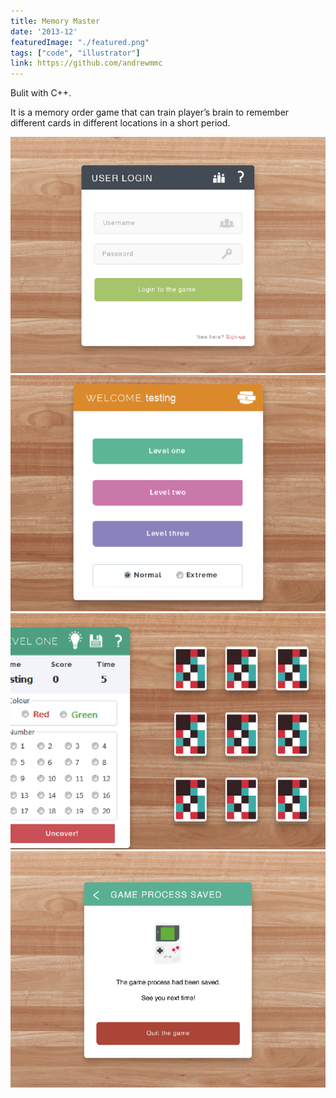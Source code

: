 ```yaml
---
title: Memory Master
date: '2013-12'
featuredImage: "./featured.png"
tags: ["code", "illustrator"]
link: https://github.com/andrewmmc
---
```


Bulit with C++.

It is a memory order game that can train player’s brain to remember different cards in different locations in a short period.

![](./capture1.png)
![](./capture2.png)
![](./capture3.png)
![](./capture4.png)
